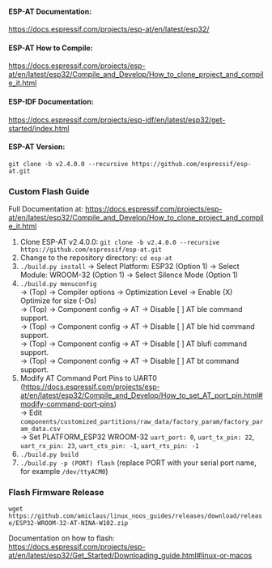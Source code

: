 #### ESP-AT Documentation:
https://docs.espressif.com/projects/esp-at/en/latest/esp32/  
#### ESP-AT How to Compile:
https://docs.espressif.com/projects/esp-at/en/latest/esp32/Compile_and_Develop/How_to_clone_project_and_compile_it.html  
#### ESP-IDF Documentation:
https://docs.espressif.com/projects/esp-idf/en/latest/esp32/get-started/index.html  
#### ESP-AT Version:
`git clone -b v2.4.0.0 --recursive https://github.com/espressif/esp-at.git`  

### Custom Flash Guide

Full Documentation at: https://docs.espressif.com/projects/esp-at/en/latest/esp32/Compile_and_Develop/How_to_clone_project_and_compile_it.html  

1. Clone ESP-AT v2.4.0.0: `git clone -b v2.4.0.0 --recursive https://github.com/espressif/esp-at.git`  
2. Change to the repository directory: `cd esp-at`  
3. `./build.py install` -> Select Platform: ESP32 (Option 1) -> Select Module: WROOM-32 (Option 1) -> Select Silence Mode (Option 1)  
4. `./build.py menuconfig`  
   -> (Top) -> Compiler options -> Optimization Level -> Enable (X) Optimize for size (-Os)  
   -> (Top) -> Component config -> AT -> Disable [ ] AT ble command support.  
   -> (Top) -> Component config -> AT -> Disable [ ] AT ble hid command support.  
   -> (Top) -> Component config -> AT -> Disable [ ] AT blufi command support.  
   -> (Top) -> Component config -> AT -> Disable [ ] AT bt command support.  
6. Modify AT Command Port Pins to UART0  
   (https://docs.espressif.com/projects/esp-at/en/latest/esp32/Compile_and_Develop/How_to_set_AT_port_pin.html#modify-command-port-pins)  
   -> Edit `components/customized_partitions/raw_data/factory_param/factory_param_data.csv`  
   -> Set PLATFORM_ESP32 WROOM-32 `uart_port: 0`, `uart_tx_pin: 22`, `uart_rx_pin: 23`, `uart_cts_pin: -1`, `uart_rts_pin: -1`  
8. `./build.py build`  
9. `./build.py -p (PORT) flash` (replace PORT with your serial port name, for example `/dev/ttyACM0`)  

### Flash Firmware Release

`wget https://github.com/amiclaus/linux_noos_guides/releases/download/release/ESP32-WROOM-32-AT-NINA-W102.zip`  

Documentation on how to flash:  
https://docs.espressif.com/projects/esp-at/en/latest/esp32/Get_Started/Downloading_guide.html#linux-or-macos  
